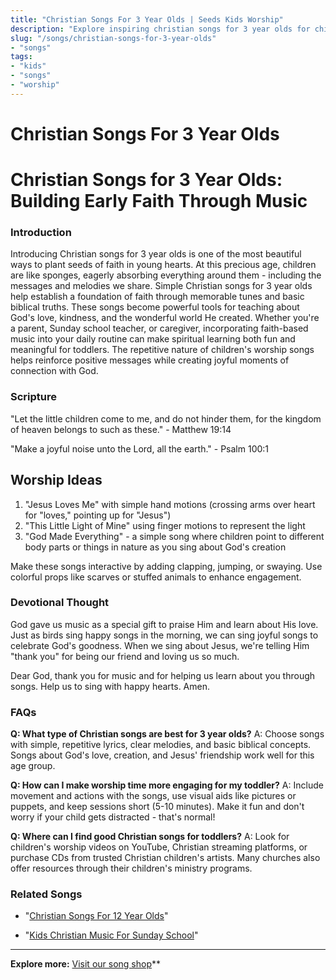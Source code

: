 ```yaml
---
title: "Christian Songs For 3 Year Olds | Seeds Kids Worship"
description: "Explore inspiring christian songs for 3 year olds for children's worship and faith development. Biblical music resources for families and ministry."
slug: "/songs/christian-songs-for-3-year-olds"
- "songs"
tags:
- "kids"
- "songs"
- "worship"
---
```


# Christian Songs For 3 Year Olds

# Christian Songs for 3 Year Olds: Building Early Faith Through Music

### Introduction
Introducing Christian songs for 3 year olds is one of the most beautiful ways to plant seeds of faith in young hearts. At this precious age, children are like sponges, eagerly absorbing everything around them - including the messages and melodies we share. Simple Christian songs for 3 year olds help establish a foundation of faith through memorable tunes and basic biblical truths. These songs become powerful tools for teaching about God's love, kindness, and the wonderful world He created. Whether you're a parent, Sunday school teacher, or caregiver, incorporating faith-based music into your daily routine can make spiritual learning both fun and meaningful for toddlers. The repetitive nature of children's worship songs helps reinforce positive messages while creating joyful moments of connection with God.

### Scripture
"Let the little children come to me, and do not hinder them, for the kingdom of heaven belongs to such as these." - Matthew 19:14

"Make a joyful noise unto the Lord, all the earth." - Psalm 100:1

## Worship Ideas
1. "Jesus Loves Me" with simple hand motions (crossing arms over heart for "loves," pointing up for "Jesus")
2. "This Little Light of Mine" using finger motions to represent the light
3. "God Made Everything" - a simple song where children point to different body parts or things in nature as you sing about God's creation

Make these songs interactive by adding clapping, jumping, or swaying. Use colorful props like scarves or stuffed animals to enhance engagement.

### Devotional Thought
God gave us music as a special gift to praise Him and learn about His love. Just as birds sing happy songs in the morning, we can sing joyful songs to celebrate God's goodness. When we sing about Jesus, we're telling Him "thank you" for being our friend and loving us so much.

Dear God, thank you for music and for helping us learn about you through songs. Help us to sing with happy hearts. Amen.

### FAQs

**Q: What type of Christian songs are best for 3 year olds?**
A: Choose songs with simple, repetitive lyrics, clear melodies, and basic biblical concepts. Songs about God's love, creation, and Jesus' friendship work well for this age group.

**Q: How can I make worship time more engaging for my toddler?**
A: Include movement and actions with the songs, use visual aids like pictures or puppets, and keep sessions short (5-10 minutes). Make it fun and don't worry if your child gets distracted - that's normal!

**Q: Where can I find good Christian songs for toddlers?**
A: Look for children's worship videos on YouTube, Christian streaming platforms, or purchase CDs from trusted Christian children's artists. Many churches also offer resources through their children's ministry programs.

### Related Songs

- "[Christian Songs For 12 Year Olds](/songs/christian-songs-for-12-year-olds/)"

- "[Kids Christian Music For Sunday School](/activities/kids-christian-music-for-sunday-school/)"

---

**Explore more:** [Visit our song shop](https://seedskidsworship.com/shop)**

<!-- Schema Markup -->
<script type="application/ld+json">
{
  "@context": "https://schema.org",
  "@type": "MusicRecording",
  "name": "Christian Songs For 3 Year Olds",
  "byArtist": {
    "@type": "MusicGroup",
    "name": "Seeds Kids Worship"
  },
  "isFamilyFriendly": true,
  "url": "https://seedskidsworship.com/songs/christian-songs-for-3-year-olds/"
}
</script>